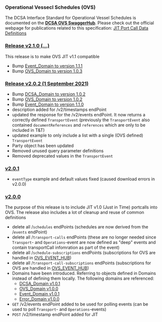 ### Operational Vessecl Schedules (OVS)

The DCSA Interface Standard for Operational Vessel Schedules is documented on the [**DCSA OVS SwaggerHub**](https://app.swaggerhub.com/apis/dcsaorg/DCSA_OVS).
Please check out the official webpage for publications related to this specification:
[JIT Port Call Data Definitions](https://dcsa.org/standards/jit-port-call-data-definitions)

### [Release v2.1.0 (...)](https://app.swaggerhub.com/apis/dcsaorg/DCSA_OVS/2.1.0)
This release is to make OVS JIT v1.1 compatible

- Bump [Event_Domain to version 1.1.1](https://github.com/dcsaorg/DCSA-OpenAPI/blob/master/domain/event/event_domain_v1.1.1.yaml)
- Bump [OVS_Domain to version 1.0.3](https://github.com/dcsaorg/DCSA-OpenAPI/blob/master/domain/ovs/ovs_domain_v1.0.3.yaml)

### [Release v2.0.2 (1 September 2021)](https://app.swaggerhub.com/apis/dcsaorg/DCSA_OVS/2.0.2)

- Bump [DCSA_Domain to version 1.0.2](https://github.com/dcsaorg/DCSA-OpenAPI/blob/master/domain/dcsa/dcsa_domain_v1.0.2.yaml)
- Bump [OVS_Domain to version 1.0.2](https://github.com/dcsaorg/DCSA-OpenAPI/blob/master/domain/ovs/ovs_domain_v1.0.2.yaml)
- Bump [Event_Domain to version 1.1.0](https://github.com/dcsaorg/DCSA-OpenAPI/blob/master/domain/event/event_domain_v1.1.0.yaml)
- description added for /v2/timestamps endPoint
- updated the response for the /v2/events endPoint. It now returns a correctly defined `TransportEvent` (previously the `TransportEvent` also contained `documentReferences` and `references` which are only to be included in T&T)
- updated example to only include a list with a single (OVS defined) `TransportEvent`
- Party object has been updated
- Removed unused query parameter definitions
- Removed deprecated values in the `TransportEvent`

### [v2.0.1](https://app.swaggerhub.com/apis/dcsaorg/DCSA_OVS/2.0.1)

- `eventType` example and default values fixed (caused download errors in v2.0.0)

### [v2.0.0](https://app.swaggerhub.com/apis/dcsaorg/DCSA_OVS/2.0.0)
The purpose of this release is to include JIT v1.0 (Just in Time) portcalls into OVS. The release also includes a lot of cleanup and reuse of common definitions

- delete all /`schedules` endPoints (schedules are now derived from the /`events` endPoint)
- delete all /`transport-calls` endPoints (these are no longer needed since `Transport`- and `Operations`-event are now defined as "deep" events and contain transportCall infomration as part of the event)
- delete all /`schedule-subscriptions` endPoints (subscriptions for OVS are handled in [OVS_EVENT_HUB](https://app.swaggerhub.com/apis/dcsaorg/OVS_EVENT_HUB))
- delete all /`transport-call-subscriptions` endPoints (subscriptions for OVS are handled in [OVS_EVENT_HUB](https://app.swaggerhub.com/apis/dcsaorg/OVS_EVENT_HUB))
- Domains have been introduced. Referring to objects defined in Domains  instead of defining them locally. The following domains are referenced:
  - [DCSA_Domain v1.0.1](https://github.com/dcsaorg/DCSA-OpenAPI/blob/master/domain/dcsa/dcsa_domain_v1.0.1.yaml)
  - [OVS_Domain v1.0.0](https://github.com/dcsaorg/DCSA-OpenAPI/blob/master/domain/ovs/ovs_domain_v1.0.0.yaml)
  - [Event_Domain v1.0.1](https://github.com/dcsaorg/DCSA-OpenAPI/blob/master/domain/event/event_domain_v1.0.1.yaml)
  - [Error_Domain v1.0.0](https://github.com/dcsaorg/DCSA-OpenAPI/blob/master/domain/error/error_domain_v1.0.0.yaml)
- `GET` /v2/events endPoint added to be used for polling events (can be used to poll `Transport`- and `Operations`-events)
- `POST` /v2/timestamp endPoint added for JIT
